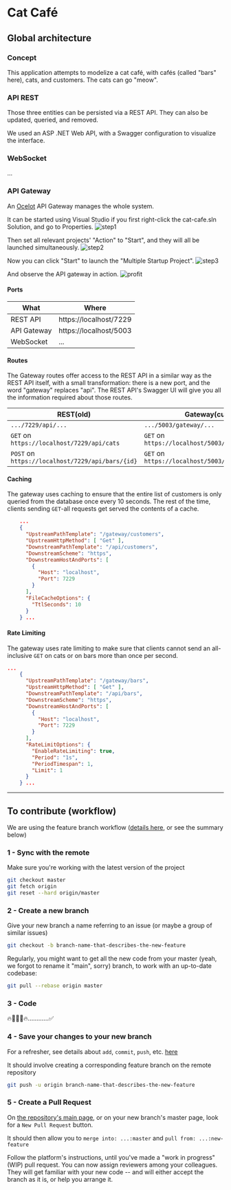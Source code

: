 # Cat Café

## Global architecture

### Concept

This application attempts to modelize a cat café, with cafés (called "bars" here), cats, and customers. The cats can go "meow".

### API REST

Those three entities can be persisted via a REST API. They can also be updated, queried, and removed. 

We used an ASP .NET Web API, with a Swagger configuration to visualize the interface.

### WebSocket

...

### API Gateway

An [Ocelot](https://ocelot.readthedocs.io/en/latest/) API Gateway manages the whole system.

It can be started using Visual Studio if you first right-click the cat-cafe.sln Solution, and go to Properties.
![step1](./docs/step1.png)

Then set all relevant projects' "Action" to "Start", and they will all be launched simultaneously.
![step2](./docs/step2.png)

Now you can click "Start" to launch the "Multiple Startup Project".
![step3](./docs/step3.png)

And observe the API gateway in action.
![profit](./docs/profit.png)

#### Ports 
| What | Where |
|--|--|
| REST API | https://localhost/7229 |
| API Gateway | https://localhost/5003 |
| WebSocket | ... |

#### Routes
The Gateway routes offer access to the REST API in a similar way as the REST API itself, with a small transformation: there is a new port, and the word "gateway" replaces "api". The REST API's Swagger UI will give you all the information required about those routes.

| REST(old) | Gateway(current) |
|--|--|
| `.../7229/api/...` | `.../5003/gateway/...` |
| `GET` on `https://localhost/7229/api/cats` | `GET` on `https://localhost/5003/gateway/cats` |
| `POST` on `https://localhost/7229/api/bars/{id}` | `GET` on `https://localhost/5003/gateway/bars/{id}` |
 

#### Caching
The gateway uses caching to ensure that the entire list of customers is only queried from the database once every 10 seconds. The rest of the time, clients sending `GET`-all requests get served the contents of a cache. 
```json
    ...
    {
      "UpstreamPathTemplate": "/gateway/customers",
      "UpstreamHttpMethod": [ "Get" ],
      "DownstreamPathTemplate": "/api/customers",
      "DownstreamScheme": "https",
      "DownstreamHostAndPorts": [
        {
          "Host": "localhost",
          "Port": 7229
        }
      ],
      "FileCacheOptions": {
        "TtlSeconds": 10
      }
    } ...
```

#### Rate Limiting
The gateway uses rate limiting to make sure that clients cannot send an all-inclusive `GET`  on cats or on bars more than once per second.
```json
...
    {
      "UpstreamPathTemplate": "/gateway/bars",
      "UpstreamHttpMethod": [ "Get" ],
      "DownstreamPathTemplate": "/api/bars",
      "DownstreamScheme": "https",
      "DownstreamHostAndPorts": [
        {
          "Host": "localhost",
          "Port": 7229
        }
      ],
      "RateLimitOptions": {
        "EnableRateLimiting": true,
        "Period": "1s",
        "PeriodTimespan": 1,
        "Limit": 1
      }
    } ...
```
---
## To contribute (workflow)

We are using the feature branch workflow ([details here](https://www.atlassian.com/git/tutorials/comparing-workflows/feature-branch-workflow), or see the summary below)

### 1 - Sync with the remote

Make sure you're working with the latest version of the project

```bash
git checkout master
git fetch origin 
git reset --hard origin/master
```

### 2 - Create a new branch

Give your new branch a name referring to an issue (or maybe a group of similar issues)

```bash
git checkout -b branch-name-that-describes-the-new-feature
```

Regularly, you might want to get all the new code from your master (yeah, we forgot to rename it "main", sorry) branch, to work with an up-to-date codebase:

```bash
git pull --rebase origin master
```

### 3 - Code

🔥🧑‍💻🐛🔥............✅

### 4 - Save your changes to your new branch

For a refresher, see details about  `add`,  `commit`,  `push`, etc.  [here](https://www.atlassian.com/git/tutorials/saving-changes)

It should involve creating a corresponding feature branch on the remote repository

```bash
git push -u origin branch-name-that-describes-the-new-feature
```

### [](https://codefirst.iut.uca.fr/git/alexis.drai/cat_cafe#5-create-a-pull-request)5 - Create a Pull Request

On  [the repository's main page](https://codefirst.iut.uca.fr/git/alexis.drai/dice_app), or on your new branch's master page, look for a  `New Pull Request`  button.

It should then allow you to  `merge into: ...:master`  and  `pull from: ...:new-feature`

Follow the platform's instructions, until you've made a "work in progress" (WIP) pull request. You can now assign reviewers among your colleagues. They will get familiar with your new code -- and will either accept the branch as it is, or help you arrange it.